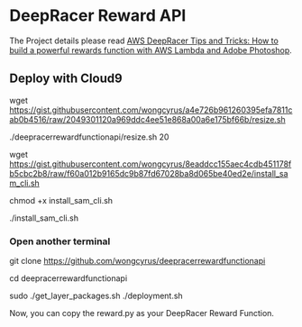 # DeepRacer Reward API


The Project details please read [AWS DeepRacer Tips and Tricks: How to build a powerful rewards function with AWS Lambda and Adobe Photoshop](https://www.linkedin.com/pulse/aws-deepracer-tips-tricks-how-build-powerful-rewards-wong/).


## Deploy with Cloud9

wget https://gist.githubusercontent.com/wongcyrus/a4e726b961260395efa7811cab0b4516/raw/2049301120a969ddc4ee51e868a00a6e175bf66b/resize.sh

./deepracerrewardfunctionapi/resize.sh 20

wget https://gist.githubusercontent.com/wongcyrus/8eaddcc155aec4cdb451178fb5cbc2b8/raw/f60a012b9165dc9b87fd67028ba8d065be40ed2e/install_sam_cli.sh

chmod +x install_sam_cli.sh

./install_sam_cli.sh

### Open another terminal

git clone https://github.com/wongcyrus/deepracerrewardfunctionapi

cd deepracerrewardfunctionapi

sudo ./get_layer_packages.sh
./deployment.sh

Now, you can copy the reward.py as your DeepRacer Reward Function.

